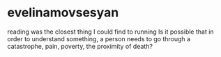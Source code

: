 # evelinamovsesyan
reading was the closest thing I could find to running
Is it possible that in order to understand something, a person needs to go through a catastrophe, pain, poverty, the proximity of death?
